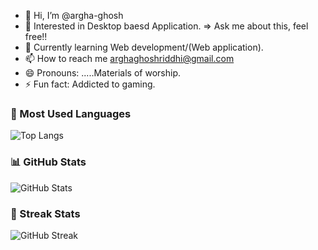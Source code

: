 - 👋 Hi, I’m @argha-ghosh
- 👀 Interested in Desktop baesd Application. => Ask me about this, feel free!!
- 🌱 Currently learning Web development/(Web application).
- 📫 How to reach me arghaghoshriddhi@gmail.com
- 😄 Pronouns: .....Materials of worship.
- ⚡ Fun fact: Addicted to gaming.



### 🧠 Most Used Languages
![Top Langs](https://github-readme-stats.vercel.app/api/top-langs/?username=atikfaisal&layout=compact&theme=tokyonight)

### 📊 GitHub Stats
![GitHub Stats](https://github-readme-stats.vercel.app/api?username=atikfaisal&show_icons=true&theme=tokyonight)

### 🚀 Streak Stats
![GitHub Streak](https://github-readme-streak-stats.herokuapp.com/?user=atikfaisal&theme=tokyonight)

